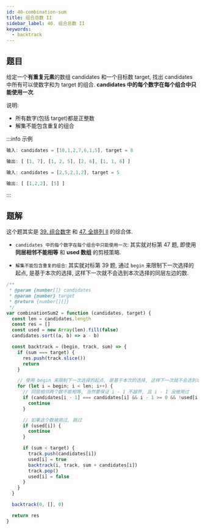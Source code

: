 ```yaml
---
id: 40-combination-sum
title: 组合总数 II
sidebar_label: 40. 组合总数 II
keywords:
  - backtrack
---
```


## 题目

给定一个**有重复元素**的数组 candidates 和一个目标数 target, 找出 candidates 中所有可以使数字和为 target 的组合. **candidates 中的每个数字在每个组合中只能使用一次**.

说明:

- 所有数字(包括 target)都是正整数
- 解集不能包含重复的组合

:::info 示例

```ts
输入: candidates = [10,1,2,7,6,1,5], target = 8

输出: [ [1, 7], [1, 2, 5], [2, 6], [1, 1, 6] ]
```

```ts
输入: candidates = [2,5,2,1,2], target = 5

输出: [ [1,2,2], [5] ]
```

:::

## 题解

这个题其实是 [39. 组合数字](./39-combination-sum.md) 和 [47. 全排列 II](./47-permute.md) 的综合体.

- `candidates 中的每个数字在每个组合中只能使用一次`: 其实就对标第 47 题, 即使用 **同层相邻不能相等** 和 **used 数组** 的剪枝策略.

- `解集不能包含重复的组合`: 其实就对标第 39 题, 通过 `begin` 来限制下一次选择的起点, 是基于本次的选择, 这样下一次就不会选到本次选择的同层左边的数.

```js
/**
 * @param {number[]} candidates
 * @param {number} target
 * @return {number[][]}
 */
var combinationSum2 = function (candidates, target) {
  const len = candidates.length
  const res = []
  const used = new Array(len).fill(false)
  candidates.sort((a, b) => a - b)

  const backtrack = (begin, track, sum) => {
    if (sum === target) {
      res.push(track.slice())
      return
    }

    // 使用 begin 来限制下一次选择的起点, 是基于本次的选择, 这样下一次就不会选到本次选择的同层左边的数.
    for (let i = begin; i < len; i++) {
      // 同层相邻两个数不能相等, 当然要保证 i - 1 不越界, 且 i - 1 没被用过
      if (candidates[i - 1] === candidates[i] && i - 1 >= 0 && !used[i - 1]) {
        continue
      }

      // 如果这个数被用过, 跳过
      if (used[i]) {
        continue
      }

      if (sum < target) {
        track.push(candidates[i])
        used[i] = true
        backtrack(i, track, sum + candidates[i])
        track.pop()
        used[i] = false
      }
    }
  }

  backtrack(0, [], 0)

  return res
}
```
